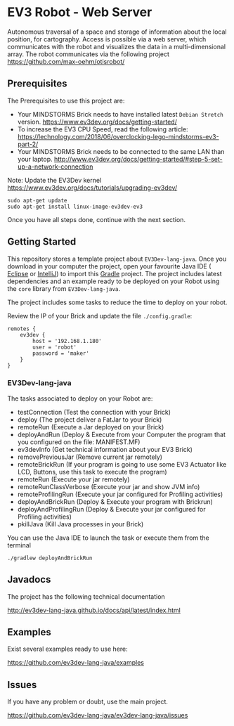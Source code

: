 # EV3 Robot - Web Server
Autonomous traversal of a space and storage of information about the local position, for cartography. 
Access is possible via a web server, which communicates with the robot and visualizes the data in a multi-dimensional array. The robot communicates via the following project https://github.com/max-oehm/otisrobot/                                                                                                                                          
    
## Prerequisites

The Prerequisites to use this project are:

- Your MINDSTORMS Brick needs to have installed latest `Debian Stretch` version. https://www.ev3dev.org/docs/getting-started/
- To increase the EV3 CPU Speed, read the following article: https://lechnology.com/2018/06/overclocking-lego-mindstorms-ev3-part-2/
- Your MINDSTORMS Brick needs to be connected to the same LAN than your laptop. http://www.ev3dev.org/docs/getting-started/#step-5-set-up-a-network-connection

Note: Update the EV3Dev kernel
https://www.ev3dev.org/docs/tutorials/upgrading-ev3dev/

```
sudo apt-get update
sudo apt-get install linux-image-ev3dev-ev3
```

Once you have all steps done, continue with the next section.

## Getting Started

This repository stores a template project about `EV3Dev-lang-java`.
Once you download in your computer the project,
open your favourite Java IDE ( [Eclipse](https://eclipse.org/home/index.php) or [IntelliJ](https://www.jetbrains.com/idea/))
to import this [Gradle](https://gradle.org/) project. The project includes latest dependencies and
an example ready to be deployed on your Robot using the `core` library from `EV3Dev-lang-java`.

The project includes some tasks to reduce the time to deploy on your robot.

Review the IP of your Brick and update the file `./config.gradle`:

```
remotes {
    ev3dev {
        host = '192.168.1.180'
        user = 'robot'
        password = 'maker'
    }
}
```

### EV3Dev-lang-java

The tasks associated to deploy on your Robot are:

- testConnection (Test the connection with your Brick)
- deploy (The project deliver a FatJar to your Brick)
- remoteRun (Execute a Jar deployed on your Brick)
- deployAndRun (Deploy & Execute from your Computer the program that you configured on the file: MANIFEST.MF)
- ev3devInfo (Get technical information about your EV3 Brick)
- removePreviousJar (Remove current jar remotely)
- remoteBrickRun (If your program is going to use some EV3 Actuator like LCD, Buttons, use this task to execute the program)
- remoteRun (Execute your jar remotely)
- remoteRunClassVerbose (Execute your jar and show JVM info)
- remoteProfilingRun (Execute your jar configured for Profiling activities)
- deployAndBrickRun (Deploy & Execute your program with Brickrun)
- deployAndProfilingRun  (Deploy & Execute your jar configured for Profiling activities)
- pkillJava (Kill Java processes in your Brick)

You can use the Java IDE to launch the task or execute them from the terminal

```
./gradlew deployAndBrickRun
```

## Javadocs

The project has the following technical documentation

http://ev3dev-lang-java.github.io/docs/api/latest/index.html

## Examples

Exist several examples ready to use here:

https://github.com/ev3dev-lang-java/examples

## Issues

If you have any problem or doubt, use the main project.

https://github.com/ev3dev-lang-java/ev3dev-lang-java/issues


